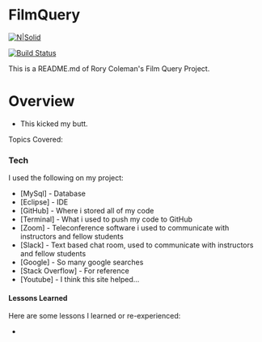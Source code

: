 # FilmQuery

[![N|Solid](https://cldup.com/dTxpPi9lDf.thumb.png)](https://nodesource.com/products/nsolid)

[![Build Status](https://travis-ci.org/joemccann/dillinger.svg?branch=master)](https://travis-ci.org/joemccann/dillinger)

This is a README.md of Rory Coleman's Film Query Project.

# Overview

  - This kicked my butt.


 Topics Covered:

### Tech

I used the following on my project:
* [MySql] - Database
* [Eclipse] - IDE
* [GitHub] - Where i stored all of my code
* [Terminal] - What i used to push my code to GitHub
* [Zoom] - Teleconference software i used to communicate with instructors and fellow students
* [Slack] - Text based chat room, used to communicate with instructors and fellow students
* [Google] - So many google searches
* [Stack Overflow] - For reference
* [Youtube] - I think this site helped...

#### Lessons Learned

Here are some lessons I learned or re-experienced:

* 
